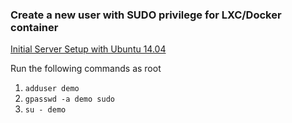 ### Create a new user with SUDO privilege for LXC/Docker container
[Initial Server Setup with Ubuntu 14.04](https://www.digitalocean.com/community/tutorials/initial-server-setup-with-ubuntu-14-04)

Run the following commands as root

1. `adduser demo`
2. `gpasswd -a demo sudo`
3. `su - demo`